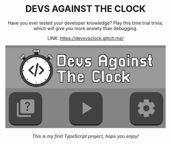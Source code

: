 <div align="center">

# DEVS AGAINST THE CLOCK

Have you ever tested your developer knowledge? Play this time trial trivia, which will give you more anxiety than debugging.

LINK: https://devsvsclock.glitch.me/

![GAME IMAGE]( https://raw.githubusercontent.com/ManuMan32/ManuMan32/main/project1.jpg )

*This is my first TypeScript project, hope you enjoy!*

</div>
